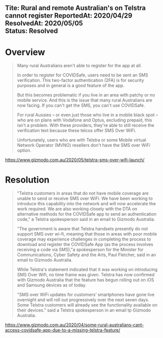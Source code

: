 Tite: Rural and remote Australian's on Telstra cannot register
ReportedAt: 2020/04/29
ResolvedAt: 2020/05/05  
Status: Resolved
---

# Overview

<?# Twitter 1254499854245433344 /?>

> Many rural Australians aren't able to register for the app at all.
> 
> In order to register for COVIDSafe, users need to be sent an SMS verification. This two-factor authentication (2FA) is for security purposes and in general is a good feature of the app.
> 
> But this becomes problematic if you live in an area with patchy or no mobile service. And this is the issue that many rural Australians are now facing. If you can't get the SMS, you can't use COVIDSafe.
> 
> For rural Aussies – or even just those who live in a mobile black spot – who are on plans with Vodafone and Optus, excluding prepaid, this isn't a problem. With these providers, they're able to still receive the verification text because these telcos offer SMS Over WiFi.
> 
> Unfortunately, users who are with Telstra or some Mobile virtual Network Operator (MVNO) resellers don't have the SMS over WiFi option.

https://www.gizmodo.com.au/2020/05/telstra-sms-over-wifi-launch/

# Resolution

<?# Twitter 1257902961780387840 /?>

> "Telstra customers in areas that do not have mobile coverage are unable to send or receive SMS over WiFi. We have been working to introduce this capability into the network and will now accelerate the work required. We are also working closely with the DTA on alternative methods for the COVIDSafe app to send an authentication code," a Telstra spokesperson said in an email to Gizmodo Australia.
> 
> "The government is aware that Telstra handsets presently do not support SMS over wi-fi, meaning that those in areas with poor mobile coverage may experience challenges in completing the process to download and register the COVIDSafe App (as the process involves receiving a code via SMS),"a spokesperson for the Minister for Communications, Cyber Safety and the Arts, Paul Fletcher, said in an email to Gizmodo Australia.
> 
> While Telstra's statement indicated that it was working on introducing SMS Over Wifi, no time frame was given. Telstra has now confirmed with Gizmodo Australia that the feature has begun rolling out on iOS and Samsung devices as of today.
> 
> "SMS over WiFi updates for customers’ smartphones have gone live overnight and will roll out progressively over the next seven days. Some Telstra customers will already see the functionality available on their devices." said a Telstra spokesperson in an email tp Gizmodo Australia.

https://www.gizmodo.com.au/2020/04/some-rural-australians-cant-access-covidsafe-app-due-to-a-missing-telstra-feature/
